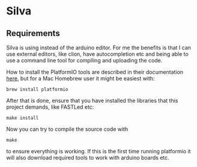 # Silva

## Requirements

Silva is using instead of the arduino editor. For me the benefits is that I can use external editors, like clion, have
autocompletion etc and being able to use a command line tool for compiling and uploading the code.

How to install the PlatformIO tools are described in their documentation [here](https://docs.platformio.org/en/latest/installation.html), but for a Mac Homebrew user it might be easiest with:

`brew install platformio`

After that is done, ensure that you have installed the libraries that this project demands, like FASTLed etc:

`make install`

Now you can try to compile the source code with 

`make` 

to ensure everything is working. If this is the first time running platformio it will also download required tools to 
work with arduino boards etc. 